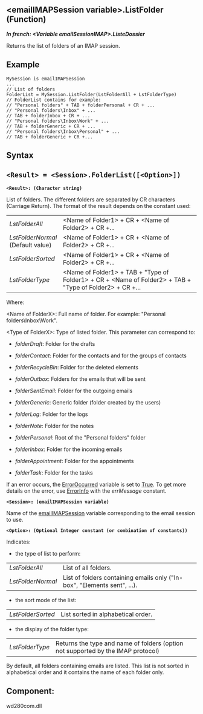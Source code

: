 


## &lt;emailIMAPSession variable&gt;.ListFolder (Function)

***In french: &lt;Variable emailSessionIMAP&gt;.ListeDossier***



<a name="XUse"></a>
<a name="Use"></a>
<a name="description"></a>
Returns the list of folders of an IMAP session.


<a name="Example1"></a>
<a name="sample_code"></a>

## Example


```wl
MySession is emailIMAPSession
...
// List of folders
FolderList = MySession.ListFolder(LstFolderAll + LstFolderType)
// FolderList contains for example:
// "Personal folders" + TAB + folderPersonal + CR + ...
// "Personal folders\Inbox" + ...
// TAB + folderInbox + CR + ...
// "Personal folders\Inbox\Work" + ...
// TAB + folderGeneric + CR + ...
// "Personal folders\Inbox\Personal" + ...
// TAB + folderGeneric + CR +...
```

<a name="XSYNTAX"></a>
<a name="SYNTAX1"></a>

## Syntax

`<Result> = <Session>.FolderList([<Option>])`
---

**`<Result>: (Character string)`**

List of folders. The different folders are separated by CR characters (Carriage Return). The format of the result depends on the constant used:


|   |   |
| --- | --- |
| *LstFolderAll* | &lt;Name of Folder1&gt; + CR + &lt;Name of Folder2&gt; + CR +... |
| *LstFolderNormal*<br>(Default value) | &lt;Name of Folder1&gt; + CR + &lt;Name of Folder2&gt; + CR +... |
| *LstFolderSorted* | &lt;Name of Folder1&gt; + CR + &lt;Name of Folder2&gt; + CR +... |
| *LstFolderType* | &lt;Name of Folder1&gt; + TAB + "Type of Folder1&gt; + CR + &lt;Name of Folder2&gt; + TAB + "Type of Folder2&gt; + CR +... |

Where:

&lt;Name of FolderX&gt;: Full name of folder. For example: "Personal folders\\Inbox\\Work".

&lt;Type of FolderX&gt;: Type of listed folder. This parameter can correspond to:

- *folderDraft*: Folder for the drafts

- *folderContact*: Folder for the contacts and for the groups of contacts

- *folderRecycleBin*: Folder for the deleted elements

- *folderOutbox*: Folders for the emails that will be sent

- *folderSentEmail*: Folder for the outgoing emails

- *folderGeneric*: Generic folder (folder created by the users)

- *folderLog*: Folder for the logs

- *folderNote*: Folder for the notes

- *folderPersonal*: Root of the "Personal folders" folder

- *folderInbox*: Folder for the incoming emails

- *folderAppointment*: Folder for the appointments

- *folderTask*: Folder for the tasks




If an error occurs, the [ErrorOccurred](../WDLang1/3087001.md) variable is set to <u><u><u><u>True</u></u></u></u>. To get more details on the error, use [ErrorInfo](../WDLang1/3013008.md) with the *errMessage* constant.

**`<Session>: (emailIMAPSession variable)`**

Name of the [emailIMAPSession](../WDLang3/1000018957.md) variable corresponding to the email session to use.

**`<Option>: (Optional Integer constant (or combination of constants))`**

Indicates:

- the type of list to perform:
	


|   |   |
| --- | --- |
| *LstFolderAll* | List of all folders. |
| *LstFolderNormal* | List of folders containing emails only ("In-box", "Elements sent", ...). |



- the sort mode of the list:
	


|   |   |
| --- | --- |
| *LstFolderSorted* | List sorted in alphabetical order. |



- the display of the folder type:
	


|   |   |
| --- | --- |
| *LstFolderType* | Returns the type and name of folders (option not supported by the IMAP protocol) |




By default, all folders containing emails are listed. This list is not sorted in alphabetical order and it contains the name of each folder only.



<a name="XComponent"></a>

## Component:
wd280com.dll

